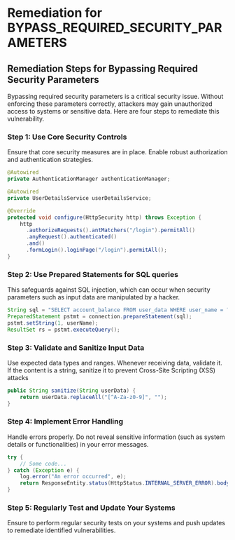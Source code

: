 # Remediation for BYPASS_REQUIRED_SECURITY_PARAMETERS

## Remediation Steps for Bypassing Required Security Parameters

Bypassing required security parameters is a critical security issue. Without enforcing these parameters correctly, attackers may gain unauthorized access to systems or sensitive data. Here are four steps to remediate this vulnerability.

### Step 1: Use Core Security Controls

Ensure that core security measures are in place. Enable robust authorization and authentication strategies.

```java
@Autowired
private AuthenticationManager authenticationManager;

@Autowired
private UserDetailsService userDetailsService;

@Override
protected void configure(HttpSecurity http) throws Exception {
    http
      .authorizeRequests().antMatchers("/login").permitAll()
      .anyRequest().authenticated()
      .and()
      .formLogin().loginPage("/login").permitAll();
}
```

### Step 2: Use Prepared Statements for SQL queries

This safeguards against SQL injection, which can occur when security parameters such as input data are manipulated by a hacker.

```java
String sql = "SELECT account_balance FROM user_data WHERE user_name = ?";
PreparedStatement pstmt = connection.prepareStatement(sql);
pstmt.setString(1, userName);
ResultSet rs = pstmt.executeQuery();
```

### Step 3: Validate and Sanitize Input Data

Use expected data types and ranges. Whenever receiving data, validate it. If the content is a string, sanitize it to prevent Cross-Site Scripting (XSS) attacks 

```java
public String sanitize(String userData) {
    return userData.replaceAll("[^A-Za-z0-9]", "");
}
```

### Step 4: Implement Error Handling

Handle errors properly. Do not reveal sensitive information (such as system details or functionalities) in your error messages.

```java
try {
    // Some code...
} catch (Exception e) {
    log.error("An error occurred", e);
    return ResponseEntity.status(HttpStatus.INTERNAL_SERVER_ERROR).body("An error occurred.");
}
```

### Step 5: Regularly Test and Update Your Systems

Ensure to perform regular security tests on your systems and push updates to remediate identified vulnerabilities.